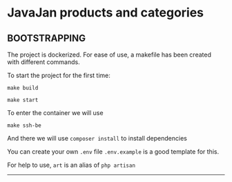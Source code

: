 # JavaJan products and categories
## BOOTSTRAPPING
The project is dockerized. For ease of use, a makefile has been created with different commands.

To start the project for the first time:

`make build`

`make start`

To enter the container we will use

`make ssh-be`

And there we will use `composer install` to install dependencies

You can create your own `.env` file
`.env.example` is a good template for this.

For help to use, `art` is an alias of `php artisan`
<hr>

